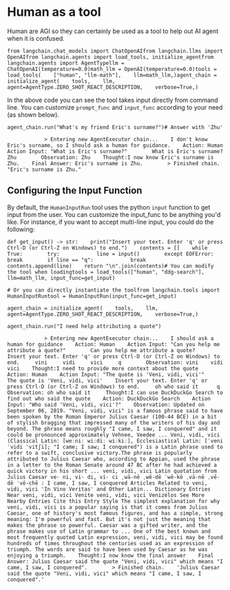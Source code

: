 Human as a tool
===============

Human are AGI so they can certainly be used as a tool to help out AI agent when it is confused.

    from langchain.chat_models import ChatOpenAIfrom langchain.llms import OpenAIfrom langchain.agents import load_tools, initialize_agentfrom langchain.agents import AgentTypellm = ChatOpenAI(temperature=0.0)math_llm = OpenAI(temperature=0.0)tools = load_tools(    ["human", "llm-math"],    llm=math_llm,)agent_chain = initialize_agent(    tools,    llm,    agent=AgentType.ZERO_SHOT_REACT_DESCRIPTION,    verbose=True,)

In the above code you can see the tool takes input directly from command line. You can customize `prompt_func` and `input_func` according to your need (as shown below).

    agent_chain.run("What's my friend Eric's surname?")# Answer with 'Zhu'

                > Entering new AgentExecutor chain...    I don't know Eric's surname, so I should ask a human for guidance.    Action: Human    Action Input: "What is Eric's surname?"        What is Eric's surname?     Zhu        Observation: Zhu    Thought:I now know Eric's surname is Zhu.    Final Answer: Eric's surname is Zhu.        > Finished chain.    "Eric's surname is Zhu."

Configuring the Input Function[​](#configuring-the-input-function "Direct link to Configuring the Input Function")
------------------------------------------------------------------------------------------------------------------

By default, the `HumanInputRun` tool uses the python `input` function to get input from the user. You can customize the input\_func to be anything you'd like. For instance, if you want to accept multi-line input, you could do the following:

    def get_input() -> str:    print("Insert your text. Enter 'q' or press Ctrl-D (or Ctrl-Z on Windows) to end.")    contents = []    while True:        try:            line = input()        except EOFError:            break        if line == "q":            break        contents.append(line)    return "\n".join(contents)# You can modify the tool when loadingtools = load_tools(["human", "ddg-search"], llm=math_llm, input_func=get_input)

    # Or you can directly instantiate the toolfrom langchain.tools import HumanInputRuntool = HumanInputRun(input_func=get_input)

    agent_chain = initialize_agent(    tools,    llm,    agent=AgentType.ZERO_SHOT_REACT_DESCRIPTION,    verbose=True,)

    agent_chain.run("I need help attributing a quote")

                > Entering new AgentExecutor chain...    I should ask a human for guidance    Action: Human    Action Input: "Can you help me attribute a quote?"        Can you help me attribute a quote?    Insert your text. Enter 'q' or press Ctrl-D (or Ctrl-Z on Windows) to end.     vini     vidi     vici     q        Observation: vini    vidi    vici    Thought:I need to provide more context about the quote    Action: Human    Action Input: "The quote is 'Veni, vidi, vici'"        The quote is 'Veni, vidi, vici'    Insert your text. Enter 'q' or press Ctrl-D (or Ctrl-Z on Windows) to end.     oh who said it      q        Observation: oh who said it     Thought:I can use DuckDuckGo Search to find out who said the quote    Action: DuckDuckGo Search    Action Input: "Who said 'Veni, vidi, vici'?"    Observation: Updated on September 06, 2019. "Veni, vidi, vici" is a famous phrase said to have been spoken by the Roman Emperor Julius Caesar (100-44 BCE) in a bit of stylish bragging that impressed many of the writers of his day and beyond. The phrase means roughly "I came, I saw, I conquered" and it could be pronounced approximately Vehnee, Veedee ... Veni, vidi, vici (Classical Latin: [weːniː wiːdiː wiːkiː], Ecclesiastical Latin: [ˈveni ˈvidi ˈvitʃi]; "I came; I saw; I conquered") is a Latin phrase used to refer to a swift, conclusive victory.The phrase is popularly attributed to Julius Caesar who, according to Appian, used the phrase in a letter to the Roman Senate around 47 BC after he had achieved a quick victory in his short ... veni, vidi, vici Latin quotation from Julius Caesar ve· ni, vi· di, vi· ci ˌwā-nē ˌwē-dē ˈwē-kē ˌvā-nē ˌvē-dē ˈvē-chē : I came, I saw, I conquered Articles Related to veni, vidi, vici 'In Vino Veritas' and Other Latin... Dictionary Entries Near veni, vidi, vici Venite veni, vidi, vici Venizélos See More Nearby Entries Cite this Entry Style The simplest explanation for why veni, vidi, vici is a popular saying is that it comes from Julius Caesar, one of history's most famous figures, and has a simple, strong meaning: I'm powerful and fast. But it's not just the meaning that makes the phrase so powerful. Caesar was a gifted writer, and the phrase makes use of Latin grammar to ... One of the best known and most frequently quoted Latin expression, veni, vidi, vici may be found hundreds of times throughout the centuries used as an expression of triumph. The words are said to have been used by Caesar as he was enjoying a triumph.    Thought:I now know the final answer    Final Answer: Julius Caesar said the quote "Veni, vidi, vici" which means "I came, I saw, I conquered".        > Finished chain.    'Julius Caesar said the quote "Veni, vidi, vici" which means "I came, I saw, I conquered".'